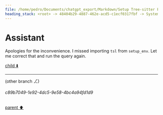```yaml
---
file: /home/pedro/Documents/chatgpt_export/Markdown/Setup Tree-sitter Python parser.md
heading_stack: <root> -> 48404b29-4887-462e-acd5-c1ecf0317fbf -> System -> 116c69b9-0217-4c43-bedc-42dcbf0f826d -> System -> aaa2b2b9-a972-49a4-8072-387253454bc2 -> User -> 65ebe623-cb59-4071-a891-b0ecac4a7299 -> Assistant -> 3b9d8f44-31ea-4a18-a85c-2144c2c1c659 -> Tool -> 74a3cf29-c1fc-4242-817b-f8e9f83315ef -> Assistant -> 8801ae9a-ded1-475a-a3e9-bd817697ad99 -> Tool -> 133fb8b4-7853-4484-b203-3efbc6ed24b1 -> Assistant -> aaa293e9-a16a-4dcb-bf1e-e1a857731e97 -> User -> 953ccdca-be2f-4765-bdf5-13151dff1986 -> Assistant -> 9f67d0a5-d0f4-44e9-8fa7-40963c60e88f -> Tool -> 4dc004ce-1401-4ffc-871d-bd967d2f63a9 -> Assistant -> 99984851-9314-483f-a2a3-126c895dec19 -> Assistant -> da744ba2-ecd2-4dc0-8655-fa8aaee2bf9b -> Tool -> 15f61e74-54fd-47d9-8008-f0d889bf12b7 -> Assistant -> aaa2d60b-338e-4152-9e50-83b6a20eff30 -> User -> de6b35bd-5bff-4de0-95b8-221d8d435c40 -> Assistant -> 4cdff389-2396-4ab1-be1d-8b1b82078b94 -> Tool -> 4cb279b0-a577-45ef-94ca-c4387df6dbab -> Assistant -> aaa2cde9-4bc5-421a-8b93-1227a5b142ce -> User -> 08eb7667-59b0-4428-bac9-03470a3c43e9 -> Assistant -> da0e3adc-f279-4bb0-8190-f613e2c89c6f -> Tool -> ea4b757d-c12b-4ea8-9576-483fac3d32d7 -> Assistant -> aaa2fadc-e768-42c3-8f1d-1e2175896635 -> User -> 0ca77f9c-ecfc-4df4-be6b-ec2c96eb4460 -> Assistant -> aaa2bf74-6601-4af7-bc2d-ab12017d2dac -> User -> 0eaa25f5-df9f-4760-8870-6c10e86e7b93 -> Assistant -> Base Classes and Data Models -> Builder Pattern -> Idiomatic Use -> Query Serialization -> Support for Complex Queries -> Convenience Functions -> DSL-like Experience -> Trade-offs and Considerations -> Conclusion -> aaa29063-77a1-4d2e-bd50-f6ee519da7f6 -> User -> e05fc06a-8b75-42da-b78a-c76514e42642 -> Assistant -> Basic Building Blocks -> Dataclasses for Basic Blocks -> Builder Pattern -> QueryBuilder Class -> Composing Complex Queries -> Example Usage -> Extending for Advanced Features -> Validating Queries -> Type Safety and Intellisense -> Summary -> aaa293aa-2e35-42a9-975e-2c60025c5c81 -> User -> e39c17cd-eb8c-44f0-921c-f747f586900f -> Assistant -> Hypothetical Usage -> API Design -> Node Construction and Capture -> Field Qualification -> Grouping and Nesting -> Anchors and Wildcards -> Predicates -> Data Structures -> Query Builder Class -> Query Validation and Building -> Summary -> aaa22527-f7af-4d58-9cde-1ff0cf27b18f -> User -> acf2e97a-76ad-4094-9e62-d942f0e2cf8f -> Assistant -> Design Goals -> Hypothetical Simplified Usage -> Simplified API Methods -> Summary -> aaa2563a-66a4-4475-8293-82669e9d763d -> User -> 20e49cad-e7d1-4e3e-bfdd-aff5bb96a9d0 -> Assistant -> Libraries for Inspiration -> Refined Hypothetical Usage with Magic Methods -> Proposed API Changes -> Summary -> aaa26d41-a02f-47e2-a819-7027c91eda12 -> User -> 31472c16-5be9-4094-9f8b-b88d11caf2a4 -> Assistant -> 1. Pandas -> Simple Example -> Advanced Example -> 2. SQLAlchemy -> Simple Example -> Advanced Example -> 3. BeautifulSoup -> Simple Example -> Advanced Example -> 4. PySpark DataFrame -> Simple Example -> Advanced Example -> 5. Dask -> Simple Example -> Advanced Example -> Incorporating into Tree-Sitter Query Builder -> `__getitem__` for Capturing Nodes -> `__getattr__` for Fields -> Lambda for Predicates -> aaa29f65-2f73-4aa5-b946-56f113d7b6fc -> User -> 8b81081e-e961-4a8b-9856-02ade024550d -> Assistant -> Inspirational Libraries -> Potential Patterns & Approaches -> 1. Classic and Straightforward: Method Chaining -> 2. Advanced: Overloaded Operators -> 3. Creative and Novel: Context Managers -> 4. Borrowing from Art: Lambda Functions for Predicates -> 5. Imaginative: DSL-like String Parsing -> Summary -> aaa204e0-5dbf-49bb-be77-a031fb06aef6 -> User -> or: q1 = Q.filter(parent__type="function_def") -> what about nesting? be neat if we could either search only within immediate children, or recursively, or easily define a structure chain. e.g. -> idea with the above is that it only gets the immediate `parameters` field of the function def node, in contrast to: -> which would recurse and get *all* "parameters" node within, so if say there were a closure or multiple ones we'd get it -> another idea for specifying recursion depth is unary operators; e.g. it could be -> 558bb42e-9050-4f0a-a14c-b525458b9df2 -> Assistant -> Query Composition -> Surrogates for Predicates (`Q`, `F`, and friends) -> Attribute Access (`__getitem__`, `__getattr__`) -> Lambda Functions -> Nesting and Recursion -> Some Quick Mock-up Examples: -> Summary -> aaa29393-965f-4ace-8c58-833d1a8f574e -> User -> acc55f9f-f825-4355-b523-29d489024be1 -> Assistant -> f4fea949-ee02-42b1-9244-be6a92caaded -> Tool -> 3cda29e0-ae89-45d7-8c5b-f70dadb62b36 -> Assistant -> aaa27351-0621-4867-beb6-8e4accb1d7bc -> User -> e9c97f00-5898-4b33-8b41-0dfd948b88ca -> Assistant -> 10e10c4e-5615-4ad7-9a1c-b7fe9d1abb8c -> Tool -> c9e58270-2bdf-4b13-8995-7142dbb5ec9d -> Assistant -> 9076544b-350f-4cf1-bfe4-b112e1c4c9e1 -> Tool -> 704383b3-e0cd-49ad-8e8e-9f9c4f7654cf -> Assistant -> Public API methods for objects: -> aaa2ee9c-291c-40b7-abd8-5da19702818f -> User -> 8cbf2766-7ffd-4f0b-a4a7-07eb847057a2 -> Assistant -> 8c150b10-f9d6-46e3-897d-a4781038bcb1 -> Tool -> d0864693-352b-485c-9551-86624987c93c -> Assistant -> aaa2d797-29b0-417a-bf4d-d7eb3c316f10 -> User -> c8da16fb-7ac4-4d4b-be9f-8d82bc9c4931 -> Assistant -> 2a2aee91-6855-43a6-b0ce-de79d7a9e280 -> Tool -> 4aa7199c-f804-4542-af82-402fe80be9bc -> Assistant -> aaa208a1-e0ea-4930-8645-f340fa9cba11 -> User -> ea2e04e9-d384-4629-9cc1-8297f6366786 -> Assistant -> aaa29e21-efd1-4328-9223-e41d4612fc00 -> User -> 775e1aed-454b-4cf1-a708-b3dc00593d7f -> Assistant -> 6b4f3530-129a-480d-8afe-b627dc88ec62 -> Tool -> 0095e4a0-ff7e-407c-ab86-b80ba522c201 -> Assistant -> aaa23de9-1eac-4636-9024-5e0be2b6766d -> User -> 4304c8ec-7242-4f01-be1b-172af7ec5b2e -> Assistant -> 38cc4b94-780d-40a9-b7a2-e79296a41719 -> Assistant -> 98708bce-736e-4a44-80ca-7298a57e574f -> Tool -> 054af274-4e6d-4598-a5f7-cdc83f3bd3d7 -> Assistant -> aaa2b8e8-f0b1-442c-8543-80561d21a8a3 -> User -> a03d6719-d252-40d5-9fb2-9867fd00ea3f -> Assistant -> aaa21200-7232-4c65-b45b-24c93be76dfd -> User -> d27c9f99-339e-42a4-ade8-1c32c7cd950f -> Assistant -> 64babbc7-1f29-44bc-a795-34b4ad012737 -> Tool -> 45ece9e0-cb85-4713-8427-a90077d99367 -> Assistant -> aaa23c64-3ba8-40de-8d37-9bb809e41a4c -> User -> 23a150e8-2d90-4ab3-83ef-c40429ff8b44 -> Assistant -> 427dd136-9105-496c-bce8-3fc6b13cb888 -> Assistant -> b8b0939f-82bf-4bc6-a5af-ae7a71c28ee6 -> Tool -> ea70cafc-eb12-439e-9e81-c2d477f1ae4f -> Assistant -> aaa26191-9f9e-4267-bb3f-8dde3c0082cc -> User -> 88717108-02ce-4e3f-aaeb-f0f85f8008ec -> Assistant -> aaa20430-13b6-49e9-98d3-b807338e4fbe -> User -> 9a5e885a-41d2-4136-9134-37555921bc14 -> Assistant -> 01825802-2f92-4fc1-9bef-89687e0f4d61 -> Tool -> cd69d2b6-4de4-4542-9a11-07326e80a4cc -> Assistant -> aaa210e9-5aac-4d31-8a60-5bd756d1dd30 -> User -> 2703fd29-fe46-4051-8587-fd75f57c3fa5 -> Assistant -> Query Examples -> aaa22c8c-cf72-4b2d-926d-229f080ad737 -> User -> be4283bc-4a57-45ac-a9d4-4c32bf2b5639 -> Assistant -> e2057ad5-a5e3-4792-bcb4-d1029ac213b4 -> Tool -> 13513505-fcd4-4087-9b83-99a1065db33f -> Assistant -> c41042b4-216e-4b7b-9df1-1b3a6ebbcfe5 -> Assistant -> aaa2e354-0ac1-47b5-94fc-0a48e714217b -> User -> 4753c326-09bf-4430-bfa4-3998a70788d4 -> Assistant -> 169e7161-70a8-48c2-b334-f5c9ea134db1 -> Tool -> 3144f0d0-7ec0-40ae-8bf1-2d629f73f14d -> Assistant -> ec160e42-1f13-45b9-beee-988d7076c36e -> Tool -> 8aedc1e2-f327-4ae4-9433-2ed881257273 -> Assistant
---
```

# Assistant

Apologies for the inconvenience. I missed importing `tsl` from `setup_env`. Let me correct that and run the query again.

[child ⬇️](#c89b7049-1e92-4dc5-9e58-4bc4a94fd1d9)

---

(other branch ⎇)
###### c89b7049-1e92-4dc5-9e58-4bc4a94fd1d9
[parent ⬆️](#8aedc1e2-f327-4ae4-9433-2ed881257273)
